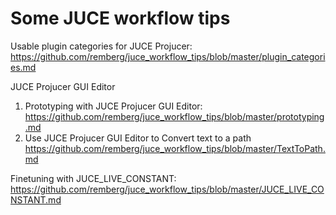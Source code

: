 # Some JUCE workflow tips

Usable plugin categories for JUCE Projucer:<br />
https://github.com/remberg/juce_workflow_tips/blob/master/plugin_categories.md

JUCE Projucer GUI Editor
1. Prototyping with JUCE Projucer GUI Editor:<br />
https://github.com/remberg/juce_workflow_tips/blob/master/prototyping.md<br />
2. Use JUCE Projucer GUI Editor to Convert text to a path<br />
https://github.com/remberg/juce_workflow_tips/blob/master/TextToPath.md


Finetuning with JUCE_LIVE_CONSTANT:<br />
https://github.com/remberg/juce_workflow_tips/blob/master/JUCE_LIVE_CONSTANT.md

